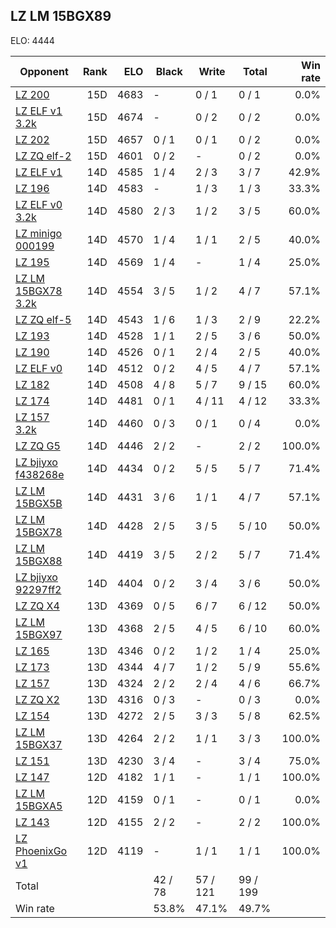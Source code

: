 ## LZ LM 15BGX89 ##

ELO: 4444

Opponent | Rank | ELO | Black | Write | Total | Win rate
---------|-----:|----:|-------|-------|-------|-------:
[LZ 200](LZ%20200.md) | 15D | 4683 | - | 0 / 1 | 0 / 1 | 0.0%
[LZ ELF v1 3.2k](LZ%20ELF%20v1%203.2k.md) | 15D | 4674 | - | 0 / 2 | 0 / 2 | 0.0%
[LZ 202](LZ%20202.md) | 15D | 4657 | 0 / 1 | 0 / 1 | 0 / 2 | 0.0%
[LZ ZQ elf-2](LZ%20ZQ%20elf-2.md) | 15D | 4601 | 0 / 2 | - | 0 / 2 | 0.0%
[LZ ELF v1](LZ%20ELF%20v1.md) | 14D | 4585 | 1 / 4 | 2 / 3 | 3 / 7 | 42.9%
[LZ 196](LZ%20196.md) | 14D | 4583 | - | 1 / 3 | 1 / 3 | 33.3%
[LZ ELF v0 3.2k](LZ%20ELF%20v0%203.2k.md) | 14D | 4580 | 2 / 3 | 1 / 2 | 3 / 5 | 60.0%
[LZ minigo 000199](LZ%20minigo%20000199.md) | 14D | 4570 | 1 / 4 | 1 / 1 | 2 / 5 | 40.0%
[LZ 195](LZ%20195.md) | 14D | 4569 | 1 / 4 | - | 1 / 4 | 25.0%
[LZ LM 15BGX78 3.2k](LZ%20LM%2015BGX78%203.2k.md) | 14D | 4554 | 3 / 5 | 1 / 2 | 4 / 7 | 57.1%
[LZ ZQ elf-5](LZ%20ZQ%20elf-5.md) | 14D | 4543 | 1 / 6 | 1 / 3 | 2 / 9 | 22.2%
[LZ 193](LZ%20193.md) | 14D | 4528 | 1 / 1 | 2 / 5 | 3 / 6 | 50.0%
[LZ 190](LZ%20190.md) | 14D | 4526 | 0 / 1 | 2 / 4 | 2 / 5 | 40.0%
[LZ ELF v0](LZ%20ELF%20v0.md) | 14D | 4512 | 0 / 2 | 4 / 5 | 4 / 7 | 57.1%
[LZ 182](LZ%20182.md) | 14D | 4508 | 4 / 8 | 5 / 7 | 9 / 15 | 60.0%
[LZ 174](LZ%20174.md) | 14D | 4481 | 0 / 1 | 4 / 11 | 4 / 12 | 33.3%
[LZ 157 3.2k](LZ%20157%203.2k.md) | 14D | 4460 | 0 / 3 | 0 / 1 | 0 / 4 | 0.0%
[LZ ZQ G5](LZ%20ZQ%20G5.md) | 14D | 4446 | 2 / 2 | - | 2 / 2 | 100.0%
[LZ bjiyxo f438268e](LZ%20bjiyxo%20f438268e.md) | 14D | 4434 | 0 / 2 | 5 / 5 | 5 / 7 | 71.4%
[LZ LM 15BGX5B](LZ%20LM%2015BGX5B.md) | 14D | 4431 | 3 / 6 | 1 / 1 | 4 / 7 | 57.1%
[LZ LM 15BGX78](LZ%20LM%2015BGX78.md) | 14D | 4428 | 2 / 5 | 3 / 5 | 5 / 10 | 50.0%
[LZ LM 15BGX88](LZ%20LM%2015BGX88.md) | 14D | 4419 | 3 / 5 | 2 / 2 | 5 / 7 | 71.4%
[LZ bjiyxo 92297ff2](LZ%20bjiyxo%2092297ff2.md) | 14D | 4404 | 0 / 2 | 3 / 4 | 3 / 6 | 50.0%
[LZ ZQ X4](LZ%20ZQ%20X4.md) | 13D | 4369 | 0 / 5 | 6 / 7 | 6 / 12 | 50.0%
[LZ LM 15BGX97](LZ%20LM%2015BGX97.md) | 13D | 4368 | 2 / 5 | 4 / 5 | 6 / 10 | 60.0%
[LZ 165](LZ%20165.md) | 13D | 4346 | 0 / 2 | 1 / 2 | 1 / 4 | 25.0%
[LZ 173](LZ%20173.md) | 13D | 4344 | 4 / 7 | 1 / 2 | 5 / 9 | 55.6%
[LZ 157](LZ%20157.md) | 13D | 4324 | 2 / 2 | 2 / 4 | 4 / 6 | 66.7%
[LZ ZQ X2](LZ%20ZQ%20X2.md) | 13D | 4316 | 0 / 3 | - | 0 / 3 | 0.0%
[LZ 154](LZ%20154.md) | 13D | 4272 | 2 / 5 | 3 / 3 | 5 / 8 | 62.5%
[LZ LM 15BGX37](LZ%20LM%2015BGX37.md) | 13D | 4264 | 2 / 2 | 1 / 1 | 3 / 3 | 100.0%
[LZ 151](LZ%20151.md) | 13D | 4230 | 3 / 4 | - | 3 / 4 | 75.0%
[LZ 147](LZ%20147.md) | 12D | 4182 | 1 / 1 | - | 1 / 1 | 100.0%
[LZ LM 15BGXA5](LZ%20LM%2015BGXA5.md) | 12D | 4159 | 0 / 1 | - | 0 / 1 | 0.0%
[LZ 143](LZ%20143.md) | 12D | 4155 | 2 / 2 | - | 2 / 2 | 100.0%
[LZ PhoenixGo v1](LZ%20PhoenixGo%20v1.md) | 12D | 4119 | - | 1 / 1 | 1 / 1 | 100.0%
Total | | | 42 / 78 | 57 / 121 | 99 / 199 | 
Win rate| | | 53.8% | 47.1% | 49.7% | 
